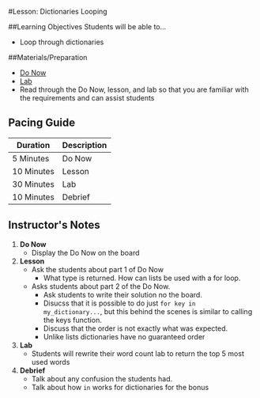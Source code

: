 #Lesson: Dictionaries Looping

##Learning Objectives
Students will be able to...

* Loop through dictionaries 

##Materials/Preparation
* [Do Now]
* [Lab]
*  Read through the Do Now, lesson, and lab so that you are familiar with the requirements and can assist students

## Pacing Guide
| **Duration**   | **Description** |
| ---------- | ----------- |
| 5 Minutes  | Do Now      |
| 10 Minutes | Lesson      |
| 30 Minutes | Lab         |
| 10 Minutes | Debrief     |

## Instructor's Notes

1. **Do Now**
    * Display the Do Now on the board
2. **Lesson**
	* Ask the students about part 1 of Do Now
		* What type is returned. How can lists be used with a for loop. 
	* Asks students about part 2 of the Do Now. 
		* Ask students to write their solution no the board. 
		* Disucss that it is possible to do just `for key in my_dictionary...`, but this behind the scenes is similar to calling the keys function. 
		* Discuss that the order is not exactly what was expected. 
		* Unlike lists dictionaries have no guaranteed order 
3. **Lab**	
	* Students will rewrite their word count lab to return the top 5 most used words 
4. **Debrief**
	* Talk about any confusion the students had. 
	* Talk about how `in` works for dictionaries for the bonus



[Do Now]: do_now.md
[Lab]: lab.md